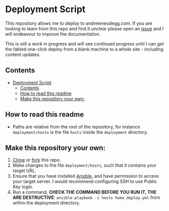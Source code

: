 # Deployment Script

This repository allows me to deploy to andrewneudegg.com. If you are looking to learn from this repo and find it unclear please open an [issue](https://github.com/AndrewNeudegg/www-deploy/issues/new) and I will endeavour to improve the documentation.

This is still a work in progress and will see continued progress until I can get the fabled one-click deploy from a blank machine to a whole site - including content updates.

## Contents
- [Deployment Script](#deployment-script)
  - [Contents](#contents)
  - [How to read this readme](#how-to-read-this-readme)
  - [Make this repository your own:](#make-this-repository-your-own)

## How to read this readme
* Paths are relative from the root of the repository, for instance `deployment/hosts` is the file `hosts` inside the `deployment` directory.

## Make this repository your own:
1. [Clone](repository) or [fork](https://help.github.com/en/articles/fork-a-repo) this repo.
2. Make changes to the file `deployment/hosts`, such that it contains your target URL.
3. Ensure that you have installed [Ansible](https://docs.ansible.com/ansible/latest/installation_guide/intro_installation.html), and have permission to access your target server. I would recommend configuring SSH to use Public Key login.
4. Run a command, **CHECK THE COMMAND BEFORE YOU RUN IT, THE ARE DESTRUCTIVE**: `ansible-playbook -i hosts home_deploy.yml` from within the deployment directory.